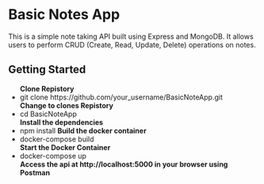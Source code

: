<h1>Basic Notes App</h1>
<p>This is a simple note taking API built using Express and MongoDB. It allows users to perform CRUD (Create, Read, Update, Delete) operations on notes.</p>

<h2>Getting Started</h2>
<ul>
  <b>Clone Repistory</b>
  <li>git clone https://github.com/your_username/BasicNoteApp.git</li>
  <b>Change to clones Repistory</b>
  <li>cd BasicNoteApp </li>
  <b>Install the dependencies</b>
  <li>npm install</b>
  <b>Build the docker container</b>
  <li>docker-compose build</li>
  <b>Start the Docker Container</b>
  <li>docker-compose up</li>
  <b>Access the api at http://localhost:5000 in your browser using Postman</b>
</ul>
